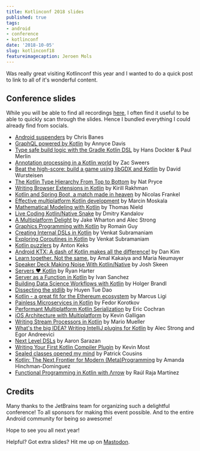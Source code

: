 ```yaml
---
title: Kotlinconf 2018 slides
published: true
tags:
- android
- conference
- kotlinconf
date: '2018-10-05'
slug: kotlinconf18
featureimagecaption: Jeroen Mols
---
```


Was really great visiting Kotlinconf this year and I wanted to do a quick post to link to all of it's wonderful content.

## Conference slides
While you will be able to find all recordings [here](https://www.youtube.com/playlist?list=PLQ176FUIyIUbVvFMqDc2jhxS-t562uytr), I often find it useful to be able to quickly scan through the slides. Hence I bundled everything I could already find from socials.

- [Android suspenders](https://chris.banes.me/talks/2018/android-suspenders/) by Chris Banes
- [GraphQL powered by Kotlin](http://adavis.info/2018/06/talk-getting-a-grip-on-graphql.html) by Annyce Davis
- [Type safe build logic with the Gradle Kotlin DSL](https://twitter.com/eskat0s/status/1047871129916985344) by Hans Dockter & Paul Merlin
- [Annotation processing in a Kotlin world](https://speakerdeck.com/hzsweers/annotation-processing-in-a-kotlin-world) by Zac Sweers
- [Beat the high-score: build a game using libGDX and Kotlin](https://speakerdeck.com/dwursteisen/beat-the-high-score-build-a-game-using-libgdx-and-kotlin) by David Wursteisen
- [The Kotlin Type Hierarchy From Top to Bottom](https://speakerdeck.com/npryce/the-kotlin-type-hierarchy-from-top-to-bottom) by Nat Pryce
- [Writing Browser Extensions in Kotlin](https://rakhman.info/slides/Writing_Browser_Extensions_in_Kotlin.pdf) by Kirill Rakhman
- [Kotlin and Spring Boot, a match made in heaven](https://www.slideshare.net/nfrankel/kotlinconf-kotlin-and-spring-boot-a-match-made-in-heaven) by Nicolas Frankel
- [Effective multiplatform Kotlin development](https://www.icloud.com/keynote/0tDiYquR2JrHV_85mDgZtJv6g#Presentation_KotlinConf_-_wide) by Marcin Moskala
- [Mathematical Modeling with Kotlin](https://github.com/thomasnield/kotlinconf-2018-mathematical-modeling/blob/master/kotlinconf_slides_2018.pdf) by Thomas Nield
- [Live Coding Kotlin/Native Snake](https://github.com/dkandalov/kotlin-native-snake) by Dmitry Kandalov
- [A Multiplatform Delight](https://speakerdeck.com/jakewharton/a-multiplatform-delight-kotlinconf-2018) by Jake Wharton and Alec Strong
- [Graphics Programming with Kotlin](https://speakerdeck.com/romainguy/graphics-programming-with-kotlin) by Romain Guy
- [Creating Internal DSLs in Kotlin](http://agiledeveloper.com/presentations/creating_internal_dsls_in_kotlin.zip) by Venkat Subramaniam
- [Exploring Coroutines in Kotlin](http://agiledeveloper.com/presentations/exploring_coroutines_in_kotlin.zip) by Venkat Subramaniam
- [Kotlin puzzlers](https://github.com/angryziber/kotlin-puzzlers/tree/master/kotlinconf2018) by Anton Keks
- [Android KTX: A dash of Kotlin makes all the difference!](https://speakerdeck.com/dankim/android-ktx-a-dash-of-kotlin-makes-all-the-difference-kotlinconf-2018) by Dan Kim
- [Learn together. Not the same.](https://speakerdeck.com/k4kya/kotlinconf-18-learn-together-not-the-same) by Amal Kakaiya and Maria Neumayer
- [Speaker Deck Making Noise With Kotlin/Native](https://speakerdeck.com/mutexkid/native) by Josh Skeen
- [Servers ❤️ Kotlin](https://speakerdeck.com/rharter/servers-kotlin) by Ryan Harter
- [Server as a Function in Kotlin](https://speakerdeck.com/s4nchez/server-as-a-function-in-kotlin-kotlinconf-2018) by Ivan Sanchez
- [Building Data Science Workflows with Kotlin](https://holgerbrandl.github.io/data_science_with_kotlin/data_science_with_kotlin.html) by Holger Brandl
- [Dissecting the stdlib](https://github.com/queencodemonkey/dissecting-the-stdlib) by Huyen Tue Dao
- [Kotlin - a great fit for the Ethereum ecosystem](https://gateway.ipfs.io/ipfs/QmRsk7YWYB9YkQwDcFFaZmhWHPgBXnAMHc1maZchwp6oBP) by Marcus Ligi
- [Painless Microservices in Kotlin](https://docs.google.com/presentation/d/1-a5v5PbnsCcVHqlA7kvzffYhOttuJ51bkHk4_6-aPj0) by Fedor Korotkov
- [Performant Multiplatform Kotlin Serialization](https://speakerdeck.com/nightlynexus/performant-multiplatform-kotlin-serialization/) by Eric Cochran
- [iOS Architecture with Multiplatform](https://speakerdeck.com/kpgalligan/ios-architecture-with-multiplatform) by Kevin Galligan
- [Writing Stream Processors in Kotlin](https://speakerdeck.com/xenji/stream-processors-in-kotlin-kotlinconf-2018-edition) by Mario Mueller
- [What's the big IDEA? Writing IntelliJ plugins for Kotlin](https://speakerdeck.com/alecstrong/whats-the-big-idea-writing-intellij-plugins-for-kotlin) by Alec Strong and Egor Andreevici
- [Next Level DSLs](https://speakerdeck.com/asarazan/next-level-dsls) by Aaron Sarazan
- [Writing Your First Kotlin Compiler Plugin](https://speakerdeck.com/kevinmost/writing-your-first-kotlin-compiler-plugin) by Kevin Most
- [Sealed classes opened my mind](https://speakerdeck.com/alostpacket/sealed-classes-opened-my-mind) by Patrick Cousins
- [Kotlin: The Next Frontier for Modern (Meta)Programming](https://speakerdeck.com/amanda_hinchman/kotlin-the-next-frontier-for-modern-meta-programming) by Amanda Hinchman-Dominguez
- [Functional Programming in Kotlin with Λrrow](https://speakerdeck.com/raulraja/architecting-typed-fp-applications-and-libraries-in-kotlin-with-lrrow) by Raúl Raja Martínez


## Credits
Many thanks to the JetBrains team for organizing such a delightful conference! To all sponsors for making this event possible. And to the entire Android community for being so awesome!

Hope to see you all next year!

Helpful? Got extra slides? Hit me up on [Mastodon](https://androiddev.social/@Jeroenmols).
